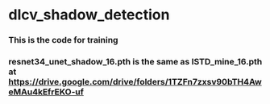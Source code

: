 # dlcv_shadow_detection

### This is the code for training

### resnet34_unet_shadow_16.pth is the same as ISTD_mine_16.pth at https://drive.google.com/drive/folders/1TZFn7zxsv90bTH4AweMAu4kEfrEKO-uf
